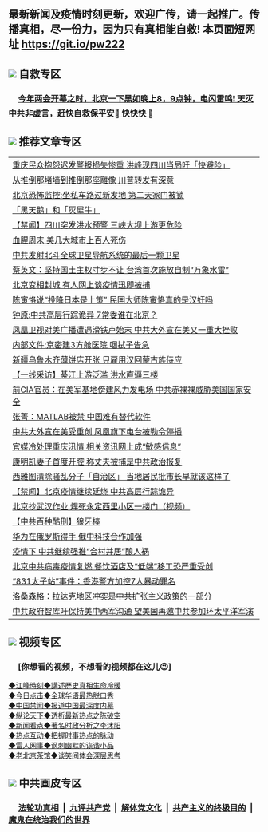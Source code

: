 ## 最新新闻及疫情时刻更新，欢迎广传，请一起推广。传播真相，尽一份力，因为只有真相能自救! 本页面短网址 https://git.io/pw222

## <img src="https://img.icons8.com/cute-clipart/2x/circled-right.png">  自救专区

 ### &nbsp;&nbsp;&nbsp;&nbsp; [今年两会开幕之时，北京一下黑如晚上8，9点钟，电闪雷鸣❗️ 天灭中共非虚言，赶快自救保平安🍎 快快快 📩](https://github.com/pwgy/td/blob/master/README.md)

## <img src="https://img.icons8.com/cute-clipart/2x/circled-right.png"> 推荐文章专区

<Table>

<tr><td colspan="2" align="left"><a href="https://kmyaoayewvhx.xhyte.press/?name=c1189023&key=wybpblbewupvzpbn&from=pw2">重庆民众抱怨迟发警报损失惨重 洪峰现四川当局吁「快避险」</a></td></tr>




<tr><td colspan="2" align="left"><a href="https://kmyaoayewvhx.xhyte.press/?name=c1189041&key=wybpblbewupvzpbn&from=pw2">从推倒那堵墙到推倒那座雕像 川普转发有深意</a></td></tr>


<tr><td colspan="2" align="left"><a href="https://kmyaoayewvhx.xhyte.press/?name=c1189011&key=wybpblbewupvzpbn&from=pw2">北京恐怖监控:坐私车路过新发地 第二天家门被锁</a></td></tr>


<tr><td colspan="2" align="left"><a href="https://kmyaoayewvhx.xhyte.press/?name=c1189028&key=wybpblbewupvzpbn&from=pw2">「黑天鹅」和「灰犀牛」</a></td></tr>


<tr><td colspan="2" align="left"><a href="https://kmyaoayewvhx.xhyte.press/?name=c1189030&key=wybpblbewupvzpbn&from=pw2">【禁闻】四川突发洪水预警 三峡大坝上游更危险</a></td></tr>


<tr><td colspan="2" align="left"><a href="https://kmyaoayewvhx.xhyte.press/?name=c1189040&key=wybpblbewupvzpbn&from=pw2">血腥周末 美几大城市上百人死伤</a></td></tr>


<tr><td colspan="2" align="left"><a href="https://kmyaoayewvhx.xhyte.press/?name=c1189003&key=wybpblbewupvzpbn&from=pw2">中共发射北斗全球卫星导航系统的最后一颗卫星</a></td></tr>


<tr><td colspan="2" align="left"><a href="https://kmyaoayewvhx.xhyte.press/?name=c1189026&key=wybpblbewupvzpbn&from=pw2">蔡英文：坚持国土主权寸步不让 台湾首次施放自制“万象水雷”</a></td></tr>


<tr><td colspan="2" align="left"><a href="https://kmyaoayewvhx.xhyte.press/?name=c1189031&key=wybpblbewupvzpbn&from=pw2">北京变相封城 有人网上谈疫情迅即被捕</a></td></tr>


<tr><td colspan="2" align="left"><a href="https://kmyaoayewvhx.xhyte.press/?name=c1189038&key=wybpblbewupvzpbn&from=pw2">陈寅恪说“投降日本是上策” 民国大师陈寅恪真的是汉奸吗</a></td></tr>


<tr><td colspan="2" align="left"><a href="https://kmyaoayewvhx.xhyte.press/?name=c1188997&key=wybpblbewupvzpbn&from=pw2">钟原:中共高层行踪诡异 7常委谁在北京？</a></td></tr>


<tr><td colspan="2" align="left"><a href="https://kmyaoayewvhx.xhyte.press/?name=c1189034&key=wybpblbewupvzpbn&from=pw2">凤凰卫视对美广播遭遇滑铁卢始末 中共大外宣在美又一重大挫败</a></td></tr>


<tr><td colspan="2" align="left"><a href="https://kmyaoayewvhx.xhyte.press/?name=c1188993&key=wybpblbewupvzpbn&from=pw2">内部文件:京密建3方舱医院 咽拭子告急</a></td></tr>


<tr><td colspan="2" align="left"><a href="https://kmyaoayewvhx.xhyte.press/?name=c1189021&key=wybpblbewupvzpbn&from=pw2">新疆乌鲁木齐薄饼店开张 只雇用汉回蒙古族侍应</a></td></tr>


<tr><td colspan="2" align="left"><a href="https://kmyaoayewvhx.xhyte.press/?name=c1188963&key=wybpblbewupvzpbn&from=pw2">【一线采访】綦江上游泛滥 洪水直逼三楼</a></td></tr>


<tr><td colspan="2" align="left"><a href="https://kmyaoayewvhx.xhyte.press/?name=c1189037&key=wybpblbewupvzpbn&from=pw2">前CIA官员：在美军基地傍建风力发电场 中共赤裸裸威胁美国国家安全</a></td></tr>


<tr><td colspan="2" align="left"><a href="https://kmyaoayewvhx.xhyte.press/?name=c1189012&key=wybpblbewupvzpbn&from=pw2">张菁：MATLAB被禁 中国难有替代软件</a></td></tr>


<tr><td colspan="2" align="left"><a href="https://kmyaoayewvhx.xhyte.press/?name=c1189024&key=wybpblbewupvzpbn&from=pw2">中共大外宣在美受重创 凤凰旗下电台被勒令停播</a></td></tr>


<tr><td colspan="2" align="left"><a href="https://kmyaoayewvhx.xhyte.press/?name=c1188967&key=wybpblbewupvzpbn&from=pw2">官媒冷处理重庆汛情 相关资讯网上成“敏感信息”</a></td></tr>


<tr><td colspan="2" align="left"><a href="https://kmyaoayewvhx.xhyte.press/?name=c1189018&key=wybpblbewupvzpbn&from=pw2">康明凯妻子首度开腔 称丈夫被捕是中共政治报复</a></td></tr>


<tr><td colspan="2" align="left"><a href="https://kmyaoayewvhx.xhyte.press/?name=c1189035&key=wybpblbewupvzpbn&from=pw2">西雅图清除骚乱分子「自治区」 当地居民批市长早就该这样了</a></td></tr>


<tr><td colspan="2" align="left"><a href="https://kmyaoayewvhx.xhyte.press/?name=c1189050&key=wybpblbewupvzpbn&from=pw2">【禁闻】北京疫情继续延烧 中共高层行踪诡异</a></td></tr>


<tr><td colspan="2" align="left"><a href="https://kmyaoayewvhx.xhyte.press/?name=c1188995&key=wybpblbewupvzpbn&from=pw2">北京抄武汉作业 焊死永定西里小区一楼门（视频）</a></td></tr>


<tr><td colspan="2" align="left"><a href="https://kmyaoayewvhx.xhyte.press/?name=c1189046&key=wybpblbewupvzpbn&from=pw2">【中共百种酷刑】狼牙棒</a></td></tr>


<tr><td colspan="2" align="left"><a href="https://kmyaoayewvhx.xhyte.press/?name=c1188966&key=wybpblbewupvzpbn&from=pw2">华为在俄罗斯得手 俄中科技合作加强</a></td></tr>


<tr><td colspan="2" align="left"><a href="https://kmyaoayewvhx.xhyte.press/?name=c1188991&key=wybpblbewupvzpbn&from=pw2">疫情下 中共继续强推“合村并居”酿人祸</a></td></tr>


<tr><td colspan="2" align="left"><a href="https://kmyaoayewvhx.xhyte.press/?name=c1189006&key=wybpblbewupvzpbn&from=pw2">北京中共病毒疫情复燃 餐饮酒店及“低端”移工恐严重受创</a></td></tr>


<tr><td colspan="2" align="left"><a href="https://kmyaoayewvhx.xhyte.press/?name=c1189027&key=wybpblbewupvzpbn&from=pw2">“831太子站”事件：香港警方加控7人暴动罪名</a></td></tr>


<tr><td colspan="2" align="left"><a href="https://kmyaoayewvhx.xhyte.press/?name=c1189025&key=wybpblbewupvzpbn&from=pw2">洛桑森格：拉达克地区冲突是中共扩张主义政策的一部分</a></td></tr>


<tr><td colspan="2" align="left"><a href="https://kmyaoayewvhx.xhyte.press/?name=c1189004&key=wybpblbewupvzpbn&from=pw2">中共政府智库吁保持美中两军沟通 望美国再邀中共参加环太平洋军演</a></td></tr>

</Table>


## <img src="https://img.icons8.com/cute-clipart/2x/circled-right.png"> 视频专区
### &nbsp;&nbsp;&nbsp;&nbsp; [你想看的视频，不想看的视频都在这儿😉] <tr>
   <tr>
   <td colspan="2" align=center> 
<a href="https://kmyaoayewvhx.xhyte.press/oo.aspx?name=c922850&key=wybpblbewupvzpbn&from=gy22&tag=9877">◆江峰時刻◆講述歷史真相生命冷暖</a><br/>
    </td>
  </tr>
   <tr>
   <td colspan="2" align=center> 
<a href="https://kmyaoayewvhx.xhyte.press/oo.aspx?name=c816850&key=wybpblbewupvzpbn&from=gy22&tag=9877">◆今日点击◆全球华语最热脱口秀</a><br/>
    </td>
  </tr>
  <tr>
  <td colspan="2" align=center>
<a href="https://kmyaoayewvhx.xhyte.press/oo.aspx?name=c816860&key=wybpblbewupvzpbn&from=gy22&tag=99733110">◆中国禁闻◆报道中国最深度内幕</a><br/>
   </tr>
  <tr>
     <td colspan="2" align=center>
<a href="https://kmyaoayewvhx.xhyte.press/oo.aspx?name=c816855&key=wybpblbewupvzpbn&from=gy22&tag=997110">◆纵论天下◆透析最新热点之陈破空</a><br/>
   </tr>
   <tr>
      <td colspan="2" align=center>
<a href="https://kmyaoayewv4hx.xhyte.press/oo.aspx?name=c838308&key=wybpblbewupvzpbn&from=gy22&tag=9973110">◆新闻看点◆著名时政分析之李沐阳</a><br/>
   </tr>
   <tr>
     <td colspan="2" align=center>
<a href="https://kmy4aoayewvhx.xhyte.press/oo.aspx?name=c816852&key=wybpblbewupvzpbn&from=gy22&tag=9733110">◆热点互动◆把握时事热点的脉动</a><br/>
   </tr>
   <tr>
      <td colspan="2" align=center>
<a href="https://kmyaoaye4wvhx.xhyte.press/oo.aspx?name=c816694&key=wybpblbewupvzpbn&from=gy22&tag=93310">◆雷人网事◆讽刺幽默的诙谐小品</a><br/>
   </tr>
   <tr>
    <td colspan="2" align=center>
<a href="https://kmyao4ayewvhx.xhyte.press/oo.aspx?name=c816650&key=wybpblbewupvzpbn&from=gy22&tag=9973110">◆老北京茶馆◆谈笑间体会深层思考</a><br/>
   </tr>

## <img src="https://img.icons8.com/cute-clipart/2x/circled-right.png"> 中共画皮专区

 ### &nbsp;&nbsp;&nbsp;&nbsp; [法轮功真相](https://github.com/begood0513/basic/blob/master/README.md) &nbsp;|&nbsp; [九评共产党](https://github.com/begood0513/9ping.md/blob/master/README.md) &nbsp;|&nbsp; [解体党文化](https://github.com/begood0513/jtdwh.md/blob/master/README.md)   &nbsp;|&nbsp; [共产主义的终极目的](https://github.com/begood0513/gczydzjmd.md/blob/master/README.md) &nbsp;|&nbsp; [魔鬼在统治我们的世界](https://github.com/begood0513/gczydzjmd.md/blob/master/README.md) 

